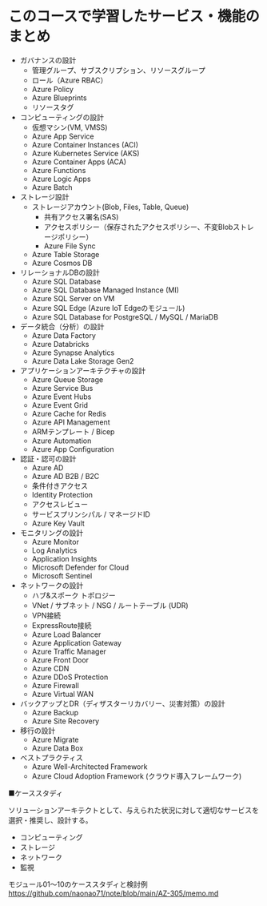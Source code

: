 # このコースで学習したサービス・機能のまとめ

- ガバナンスの設計
  - 管理グループ、サブスクリプション、リソースグループ
  - ロール（Azure RBAC）
  - Azure Policy
  - Azure Blueprints
  - リソースタグ
- コンピューティングの設計
  - 仮想マシン(VM, VMSS)
  - Azure App Service
  - Azure Container Instances (ACI)
  - Azure Kubernetes Service (AKS)
  - Azure Container Apps (ACA)
  - Azure Functions
  - Azure Logic Apps
  - Azure Batch
- ストレージ設計
  - ストレージアカウント(Blob, Files, Table, Queue)
    - 共有アクセス署名(SAS)
    - アクセスポリシー（保存されたアクセスポリシー、不変Blobストレージポリシー）
    - Azure File Sync
  - Azure Table Storage
  - Azure Cosmos DB
- リレーショナルDBの設計
  - Azure SQL Database
  - Azure SQL Database Managed Instance (MI)
  - Azure SQL Server on VM
  - Azure SQL Edge (Azure IoT Edgeのモジュール)
  - Azure SQL Database for PostgreSQL / MySQL / MariaDB
- データ統合（分析）の設計
  - Azure Data Factory
  - Azure Databricks
  - Azure Synapse Analytics
  - Azure Data Lake Storage Gen2
- アプリケーションアーキテクチャの設計
  - Azure Queue Storage
  - Azure Service Bus
  - Azure Event Hubs
  - Azure Event Grid
  - Azure Cache for Redis
  - Azure API Management
  - ARMテンプレート / Bicep
  - Azure Automation
  - Azure App Configuration
- 認証・認可の設計
  - Azure AD
  - Azure AD B2B / B2C
  - 条件付きアクセス
  - Identity Protection
  - アクセスレビュー
  - サービスプリンシパル / マネージドID
  - Azure Key Vault
- モニタリングの設計
  - Azure Monitor
  - Log Analytics
  - Application Insights
  - Microsoft Defender for Cloud
  - Microsoft Sentinel
- ネットワークの設計
  - ハブ&スポーク トポロジー
  - VNet / サブネット / NSG / ルートテーブル (UDR)
  - VPN接続
  - ExpressRoute接続
  - Azure Load Balancer
  - Azure Application Gateway
  - Azure Traffic Manager
  - Azure Front Door
  - Azure CDN
  - Azure DDoS Protection
  - Azure Firewall
  - Azure Virtual WAN
- バックアップとDR（ディザスターリカバリー、災害対策）の設計
  - Azure Backup
  - Azure Site Recovery
- 移行の設計
  - Azure Migrate
  - Azure Data Box
- ベストプラクティス
  - Azure Well-Architected Framework
  - Azure Cloud Adoption Framework (クラウド導入フレームワーク)

■ケーススタディ

ソリューションアーキテクトとして、与えられた状況に対して適切なサービスを選択・推奨し、設計する。

- コンピューティング
- ストレージ
- ネットワーク
- 監視

モジュール01～10のケーススタディと検討例
https://github.com/naonao71/note/blob/main/AZ-305/memo.md
